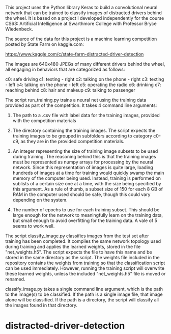 This project uses the Python library Keras to build
a convolutional neural network that can be trained to classify
images of distracted drivers behind the wheel. It is based on a project I 
developed independently for the course CS63: Artificial Intelligence at 
Swarthmore College with Professor Bryce Wiedenbeck.

The source of the
data for this project is a machine learning competition posted by
State Farm on kaggle.com:

https://www.kaggle.com/c/state-farm-distracted-driver-detection

The images are 640x480 JPEGs of many different drivers behind the wheel, all
engaging in behaviors that are categorized as follows:

c0: safe driving
c1: texting - right
c2: talking on the phone - right
c3: texting - left
c4: talking on the phone - left
c5: operating the radio
c6: drinking
c7: reaching behind
c8: hair and makeup
c9: talking to passenger

The script run_training.py trains a neural net using the training data provided
as part of the competition. It takes 4 command line arguments:

1. The path to a .csv file with label data for the training images, provided with
    the competition materials

2. The directory containing the training images. The script expects the training
   images to be grouped in subfolders according to category c0-c9, as they are
   in the provided competition materials.

3. An integer representing the size of training image subsets to be used during
   training. The reasoning behind this is that the training images must be represented
   as numpy arrays for processing by the neural network. Since this representation
   of images is quite large, loading hundreds of images at a time for training would
   quickly swamp the main memory of the computer being used. Instead, training is
   performed on sublists of a certain size one at a time, with the
   size being specified by this argument. As a rule of thumb, a subset size of
   150 for each 8 GB of RAM in the computer used should be safe, though this could
   vary depending on the system.

4. The number of epochs to use for each training subset. This should be large
   enough for the network to meaningfully learn on the training data, but small
   enough to avoid overfitting for the training data. A vale of 5 seems to work well.


The script classify_image.py classifies images from the test set after training
has been completed. It compiles the same network topology used during training
and applies the learned weights, stored in the file "net_weights.h5". The script expects
the file to have this name and be stored in the same directory as the script. The weights file
included in the repository contains the weights from training so that the classification
script can be used immediately. However, running the training script will overwrite
these learned weights, unless the included "net_weights.h5" file is moved or renamed.

classify_image.py takes a single command line argument, which is the path to the image(s)
to be classified. If the path is a single image file, that image alone will be classified.
If the path is a directory, the script will classify all the images found in that directory.
# distracted-driver-detection
